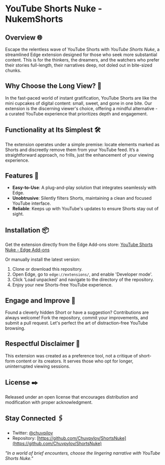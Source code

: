 # YouTube Shorts Nuke - NukemShorts

## Overview 🌐

Escape the relentless wave of YouTube Shorts with *YouTube Shorts Nuke*, a streamlined Edge extension designed for those who seek more substantial content. This is for the thinkers, the dreamers, and the watchers who prefer their stories full-length, their narratives deep, not doled out in bite-sized chunks.

## Why Choose the Long View? 🎥

In the fast-paced world of instant gratification, YouTube Shorts are like the mini cupcakes of digital content: small, sweet, and gone in one bite. Our extension is the discerning viewer's choice, offering a mindful alternative - a curated YouTube experience that prioritizes depth and engagement.

## Functionality at Its Simplest 🛠️

The extension operates under a simple premise: locate elements marked as Shorts and discreetly remove them from your YouTube feed. It’s a straightforward approach, no frills, just the enhancement of your viewing experience.

## Features 🌟

- **Easy-to-Use**: A plug-and-play solution that integrates seamlessly with Edge.
- **Unobtrusive**: Silently filters Shorts, maintaining a clean and focused YouTube interface.
- **Reliable**: Keeps up with YouTube's updates to ensure Shorts stay out of sight.

## Installation 📦

Get the extension directly from the Edge Add-ons store:
[YouTube Shorts Nuke - Edge Add-ons](https://microsoftedge.microsoft.com/addons/detail/lkpengbhkkgcjhfbddganngjegfghdgj)

Or manually install the latest version:

1. Clone or download this repository.
2. Open Edge, go to `edge://extensions/`, and enable 'Developer mode'.
3. Click 'Load unpacked' and navigate to the directory of the repository.
4. Enjoy your new Shorts-free YouTube experience.

## Engage and Improve 🔄

Found a cleverly hidden Short or have a suggestion? Contributions are always welcome! Fork the repository, commit your improvements, and submit a pull request. Let's perfect the art of distraction-free YouTube browsing.

## Respectful Disclaimer 📜

This extension was created as a preference tool, not a critique of short-form content or its creators. It serves those who opt for longer, uninterrupted viewing sessions.

## License ✒️

Released under an open license that encourages distribution and modification with proper acknowledgment.

## Stay Connected 🖇

- Twitter: [@chuvpilov](https://twitter.com/chuvpilov)
- Repository: [https://github.com/Chuvpylov/ShortsNuke](https://github.com/Chuvpylov/ShortsNuke)

*"In a world of brief encounters, choose the lingering narrative with YouTube Shorts Nuke."*
